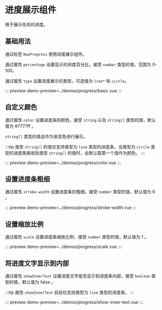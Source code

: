 # 进度展示组件

用于展示任务的进度。

## 基础用法

通过标签 `NueProgress` 使用进度展示组件。

通过属性 `percentage` 设置显示的进度百分比，接受 `number` 类型的值，范围为 0-100。

通过属性 `type` 设置进度展示的类型，可选值为 `line*` 和 `circle`。

::: preview
demo-preview=../demos/progress/basic.vue
:::

## 自定义颜色

通过属性 `color` 设置进度条的颜色，接受 `string` 以及 `string[]` 类型的值，默认值为 #7777ff 。

`string[]` 类型的值会作为渐变色进行展示。

:::tip
类型 `string[]` 的值仅支持类型为 `line` 类型的进度条，当类型为 `circle` 类型的进度条接收到类型 `string[]` 的值时，会默认取第一个值作为颜色。
:::

::: preview
demo-preview=../demos/progress/color.vue
:::

## 设置进度条粗细

通过属性 `stroke-width` 设置进度条的粗细，接受 `number` 类型的值，默认值为 6 。

::: preview
demo-preview=../demos/progress/stroke-width.vue
:::

## 设置缩放比例

通过属性 `scale` 设置进度条缩放比例，接受 `number` 类型的值，默认值为 1 。

::: preview
demo-preview=../demos/progress/scale.vue
:::

## 将进度文字显示到内部

通过属性 `showInnerText` 设置进度文字是否显示到进度条内部，接受 `boolean` 类型的值，默认值为 false 。

:::tip
属性 `showInnerText` 目前仅支持类型为 `line` 类型的进度条。
:::

::: preview
demo-preview=../demos/progress/show-inner-text.vue
:::

